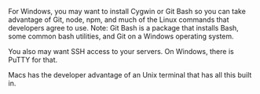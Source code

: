 For Windows, you may want to install Cygwin or Git Bash so you can take advantage of Git, node, npm, and much of the Linux commands that developers agree to use.
Note: Git Bash is a package that installs Bash, some common bash utilities, and Git on a Windows operating system.

You also may want SSH access to your servers. On Windows, there is PuTTY for that.

Macs has the developer advantage of an Unix terminal that has all this built in.